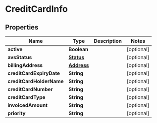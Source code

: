 
# CreditCardInfo

## Properties
Name | Type | Description | Notes
------------ | ------------- | ------------- | -------------
**active** | **Boolean** |  |  [optional]
**avsStatus** | [**Status**](Status.md) |  |  [optional]
**billingAddress** | [**Address**](Address.md) |  |  [optional]
**creditCardExpiryDate** | **String** |  |  [optional]
**creditCardHolderName** | **String** |  |  [optional]
**creditCardNumber** | **String** |  |  [optional]
**creditCardType** | **String** |  |  [optional]
**invoicedAmount** | **String** |  |  [optional]
**priority** | **String** |  |  [optional]



